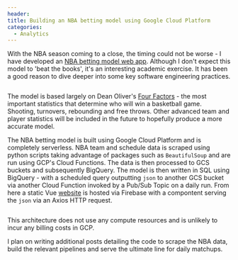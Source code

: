 ```yaml
---
header:
title: Building an NBA betting model using Google Cloud Platform
categories:
  - Analytics
---
```

With the NBA season coming to a close, the timing could not be worse - I have developed an [NBA betting model web app](https://nbamodel-223111.web.app/). Although I  don't expect this model to 'beat the books', it's an interesting academic exercise. It has been a good reason to dive deeper into some key software engineering practices.

<figure style="width: 800px">
    <img src="https://anthonypiccolo.xyz/assets/2020/10/nba-model-web-app.png" alt>
</figure>

The model is based largely on Dean Oliver's [Four Factors](https://www.basketball-reference.com/about/factors.html) - the most important statistics that determine who will win a basketball game. Shooting, turnovers, rebounding and free throws. Other advanced team and player statistics will be included in the future to hopefully produce a more accurate model.

The NBA betting model is built using Google Cloud Platform and is completely serverless. NBA team and schedule data is scraped using python scripts taking advantage of packages such as `BeautifulSoup` and are run using GCP's Cloud Functions. The data is then processed to GCS buckets and subsequently BigQuery. The model is then written in SQL using BigQuery - with a scheduled query outputting `json` to another GCS bucket via another Cloud Function invoked by a Pub/Sub Topic on a daily run. From here a static Vue [website](https://github.com/anthonypiccolo/nbamodel) is hosted via Firebase with a compontent serving the `json` via an Axios HTTP request.

<figure style="width: 1000px">
    <img src="https://anthonypiccolo.xyz/assets/2020/10/nba-betting-model-architecture.png" alt>
</figure>

This architecture does not use any compute resources and is unlikely to incur any billing costs in GCP.

I plan on writing additional posts detailing the code to scrape the NBA data, build the relevant pipelines and serve the ultimate line for daily matchups.

